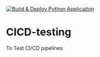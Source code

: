 [![Build & Deploy Python Applicaiton](https://github.com/medhavrata/CICD-testing/actions/workflows/cicd.yml/badge.svg)](https://github.com/medhavrata/CICD-testing/actions/workflows/cicd.yml)

# CICD-testing
To Test CI/CD pipelines
